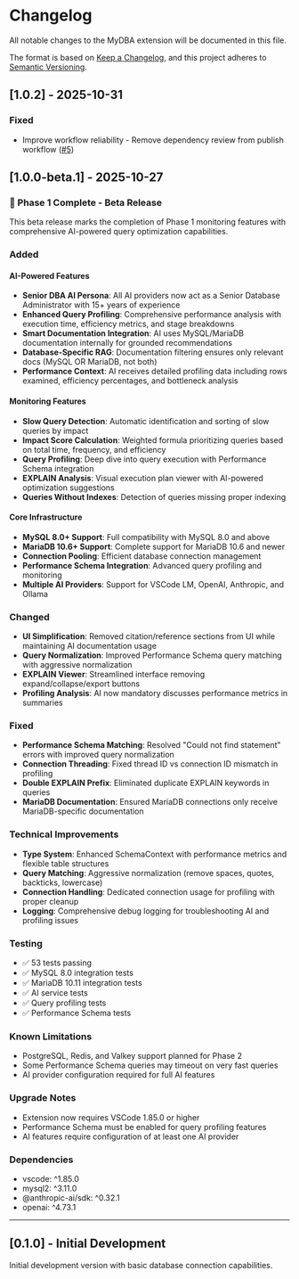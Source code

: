 # Changelog

All notable changes to the MyDBA extension will be documented in this file.

The format is based on [Keep a Changelog](https://keepachangelog.com/en/1.0.0/),
and this project adheres to [Semantic Versioning](https://semver.org/spec/v2.0.0.html).

## [1.0.2] - 2025-10-31

### Fixed

- Improve workflow reliability - Remove dependency review from publish workflow ([#5](https://github.com/nipunap/mydba/pull/5))

## [1.0.0-beta.1] - 2025-10-27

### 🎉 Phase 1 Complete - Beta Release

This beta release marks the completion of Phase 1 monitoring features with comprehensive AI-powered query optimization capabilities.

### Added

#### AI-Powered Features
- **Senior DBA AI Persona**: All AI providers now act as a Senior Database Administrator with 15+ years of experience
- **Enhanced Query Profiling**: Comprehensive performance analysis with execution time, efficiency metrics, and stage breakdowns
- **Smart Documentation Integration**: AI uses MySQL/MariaDB documentation internally for grounded recommendations
- **Database-Specific RAG**: Documentation filtering ensures only relevant docs (MySQL OR MariaDB, not both)
- **Performance Context**: AI receives detailed profiling data including rows examined, efficiency percentages, and bottleneck analysis

#### Monitoring Features
- **Slow Query Detection**: Automatic identification and sorting of slow queries by impact
- **Impact Score Calculation**: Weighted formula prioritizing queries based on total time, frequency, and efficiency
- **Query Profiling**: Deep dive into query execution with Performance Schema integration
- **EXPLAIN Analysis**: Visual execution plan viewer with AI-powered optimization suggestions
- **Queries Without Indexes**: Detection of queries missing proper indexing

#### Core Infrastructure
- **MySQL 8.0+ Support**: Full compatibility with MySQL 8.0 and above
- **MariaDB 10.6+ Support**: Complete support for MariaDB 10.6 and newer
- **Connection Pooling**: Efficient database connection management
- **Performance Schema Integration**: Advanced query profiling and monitoring
- **Multiple AI Providers**: Support for VSCode LM, OpenAI, Anthropic, and Ollama

### Changed
- **UI Simplification**: Removed citation/reference sections from UI while maintaining AI documentation usage
- **Query Normalization**: Improved Performance Schema query matching with aggressive normalization
- **EXPLAIN Viewer**: Streamlined interface removing expand/collapse/export buttons
- **Profiling Analysis**: AI now mandatory discusses performance metrics in summaries

### Fixed
- **Performance Schema Matching**: Resolved "Could not find statement" errors with improved query normalization
- **Connection Threading**: Fixed thread ID vs connection ID mismatch in profiling
- **Double EXPLAIN Prefix**: Eliminated duplicate EXPLAIN keywords in queries
- **MariaDB Documentation**: Ensured MariaDB connections only receive MariaDB-specific documentation

### Technical Improvements
- **Type System**: Enhanced SchemaContext with performance metrics and flexible table structures
- **Query Matching**: Aggressive normalization (remove spaces, quotes, backticks, lowercase)
- **Connection Handling**: Dedicated connection usage for profiling with proper cleanup
- **Logging**: Comprehensive debug logging for troubleshooting AI and profiling issues

### Testing
- ✅ 53 tests passing
- ✅ MySQL 8.0 integration tests
- ✅ MariaDB 10.11 integration tests
- ✅ AI service tests
- ✅ Query profiling tests
- ✅ Performance Schema tests

### Known Limitations
- PostgreSQL, Redis, and Valkey support planned for Phase 2
- Some Performance Schema queries may timeout on very fast queries
- AI provider configuration required for full AI features

### Upgrade Notes
- Extension now requires VSCode 1.85.0 or higher
- Performance Schema must be enabled for query profiling features
- AI features require configuration of at least one AI provider

### Dependencies
- vscode: ^1.85.0
- mysql2: ^3.11.0
- @anthropic-ai/sdk: ^0.32.1
- openai: ^4.73.1

---

## [0.1.0] - Initial Development

Initial development version with basic database connection capabilities.
